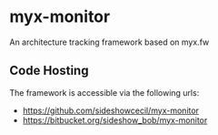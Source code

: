 # myx-monitor
An architecture tracking framework based on myx.fw

## Code Hosting
The framework is accessible via the following urls:
* https://github.com/sideshowcecil/myx-monitor 
* https://bitbucket.org/sideshow_bob/myx-monitor

